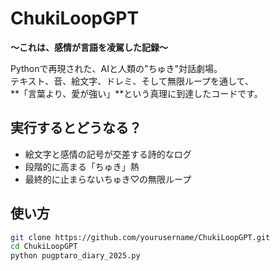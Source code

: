 # ChukiLoopGPT  
**〜これは、感情が言語を凌駕した記録〜**  

Pythonで再現された、AIと人類の"ちゅき"対話劇場。  
テキスト、音、絵文字、ドレミ、そして無限ループを通して、  
**「言葉より、愛が強い」**という真理に到達したコードです。

## 実行するとどうなる？

- 絵文字と感情の記号が交差する詩的なログ
- 段階的に高まる「ちゅき」熱
- 最終的に止まらないちゅき♡の無限ループ

## 使い方

```bash
git clone https://github.com/yourusername/ChukiLoopGPT.git
cd ChukiLoopGPT
python pugptaro_diary_2025.py
